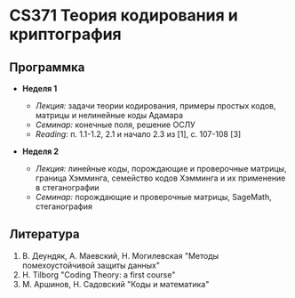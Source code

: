 # CS371 Теория кодирования и криптография

## Программка

+ **Неделя 1**
    
    - *Лекция:* задачи теории кодирования, примеры простых кодов, матрицы и нелинейные коды Адамара
    - *Семинар:* конечные поля, решение ОСЛУ
    - *Reading:* п. 1.1-1.2, 2.1 и начало 2.3 из [1], с. 107-108 [3]

+ **Неделя 2**
    - *Лекция:* линейные коды, порождающие и проверочные матрицы, граница Хэмминга, семейство кодов Хэмминга и их применение в стеганографии
    - *Семинар:* порождающие и проверочные матрицы, SageMath, стеганография

## Литература
1. В. Деундяк, А. Маевский, Н. Могилевская "Методы помехоустойчивой защиты данных"
2. H. Tilborg "Coding Theory: a first course"
3. М. Аршинов, Н. Садовский "Коды и математика"